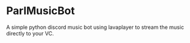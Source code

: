 # ParlMusicBot
A simple python discord music bot using lavaplayer to stream the music directly to your VC. 
